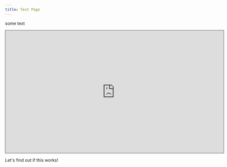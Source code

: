 ```yaml
---
title: Test Page
---
```



some text

<iframe src="https://egator.hosted.panopto.com/Panopto/Pages/Embed.aspx?id=3e71f26b-d2a9-42d7-af8c-b0f10136ffe6&autoplay=false&offerviewer=true&showtitle=true&showbrand=true&captions=false&interactivity=all" height="405" width="720" style="border: 1px solid #464646;" allowfullscreen allow="autoplay" aria-label="Panopto Embedded Video Player"></iframe>

Let's find out if this works!